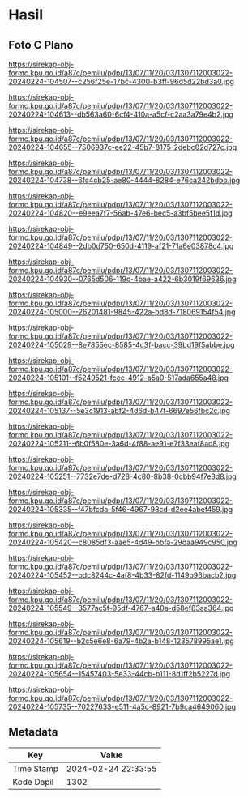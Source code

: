 # Hasil

## Foto C Plano

https://sirekap-obj-formc.kpu.go.id/a87c/pemilu/pdpr/13/07/11/20/03/1307112003022-20240224-104507--c256f25e-17bc-4300-b3ff-96d5d22bd3a0.jpg

https://sirekap-obj-formc.kpu.go.id/a87c/pemilu/pdpr/13/07/11/20/03/1307112003022-20240224-104613--db563a60-6cf4-410a-a5cf-c2aa3a79e4b2.jpg

https://sirekap-obj-formc.kpu.go.id/a87c/pemilu/pdpr/13/07/11/20/03/1307112003022-20240224-104655--7506937c-ee22-45b7-8175-2debc02d727c.jpg

https://sirekap-obj-formc.kpu.go.id/a87c/pemilu/pdpr/13/07/11/20/03/1307112003022-20240224-104738--6fc4cb25-ae80-4444-8284-e76ca242bdbb.jpg

https://sirekap-obj-formc.kpu.go.id/a87c/pemilu/pdpr/13/07/11/20/03/1307112003022-20240224-104820--e9eea7f7-56ab-47e6-bec5-a3bf5bee5f1d.jpg

https://sirekap-obj-formc.kpu.go.id/a87c/pemilu/pdpr/13/07/11/20/03/1307112003022-20240224-104849--2db0d750-650d-4119-af21-71a6e03878c4.jpg

https://sirekap-obj-formc.kpu.go.id/a87c/pemilu/pdpr/13/07/11/20/03/1307112003022-20240224-104930--0765d506-119c-4bae-a422-6b3019f69636.jpg

https://sirekap-obj-formc.kpu.go.id/a87c/pemilu/pdpr/13/07/11/20/03/1307112003022-20240224-105000--26201481-9845-422a-bd8d-718069154f54.jpg

https://sirekap-obj-formc.kpu.go.id/a87c/pemilu/pdpr/13/07/11/20/03/1307112003022-20240224-105029--8e7855ec-8585-4c3f-bacc-39bd19f5abbe.jpg

https://sirekap-obj-formc.kpu.go.id/a87c/pemilu/pdpr/13/07/11/20/03/1307112003022-20240224-105101--f5249521-fcec-4912-a5a0-517ada655a48.jpg

https://sirekap-obj-formc.kpu.go.id/a87c/pemilu/pdpr/13/07/11/20/03/1307112003022-20240224-105137--5e3c1913-abf2-4d6d-b47f-6697e56fbc2c.jpg

https://sirekap-obj-formc.kpu.go.id/a87c/pemilu/pdpr/13/07/11/20/03/1307112003022-20240224-105211--6b0f580e-3a6d-4f88-ae91-e7f33eaf8ad8.jpg

https://sirekap-obj-formc.kpu.go.id/a87c/pemilu/pdpr/13/07/11/20/03/1307112003022-20240224-105251--7732e7de-d728-4c80-8b38-0cbb94f7e3d8.jpg

https://sirekap-obj-formc.kpu.go.id/a87c/pemilu/pdpr/13/07/11/20/03/1307112003022-20240224-105335--f47bfcda-5f46-4967-98cd-d2ee4abef459.jpg

https://sirekap-obj-formc.kpu.go.id/a87c/pemilu/pdpr/13/07/11/20/03/1307112003022-20240224-105420--c8085df3-aae5-4d49-bbfa-29daa949c950.jpg

https://sirekap-obj-formc.kpu.go.id/a87c/pemilu/pdpr/13/07/11/20/03/1307112003022-20240224-105452--bdc8244c-4af8-4b33-82fd-1149b96bacb2.jpg

https://sirekap-obj-formc.kpu.go.id/a87c/pemilu/pdpr/13/07/11/20/03/1307112003022-20240224-105549--3577ac5f-95df-4767-a40a-d58ef83aa364.jpg

https://sirekap-obj-formc.kpu.go.id/a87c/pemilu/pdpr/13/07/11/20/03/1307112003022-20240224-105619--b2c5e6e8-6a79-4b2a-b148-123578995ae1.jpg

https://sirekap-obj-formc.kpu.go.id/a87c/pemilu/pdpr/13/07/11/20/03/1307112003022-20240224-105654--15457403-5e33-44cb-b111-8d1ff2b5227d.jpg

https://sirekap-obj-formc.kpu.go.id/a87c/pemilu/pdpr/13/07/11/20/03/1307112003022-20240224-105735--70227633-e511-4a5c-8921-7b9ca4649060.jpg


## Metadata

| Key        | Value               |
| ---------- | ------------------- |
| Time Stamp | 2024-02-24 22:33:55 |
| Kode Dapil | 1302                |



